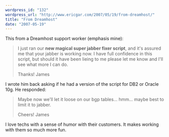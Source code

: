 ```yaml
---
wordpress_id: "132"
wordpress_url: "http://www.ericgar.com/2007/05/19/from-dreamhost/"
title: "From Dreamhost"
date: "2007-05-19"
---
```

This from a Dreamhost support worker (emphasis mine):



<blockquote>I just ran our <strong>new magical super jabber fixer script</strong>, and it's assured me
that your jabber is working now.  I have full confidence in this script,
but should it have been lieing to me please let me know and I'll see what
more I can do.

Thanks!
James</blockquote>

I wrote him back asking if he had a version of the script for DB2 or Oracle 10g. He responded:

<blockquote>Maybe now we'll let it loose on our bgp tables... hmm...
maybe best to limit it to jabber.

Cheers!
James</blockquote>

I love techs with a sense of humor with their customers. It makes working with them so much more fun.

